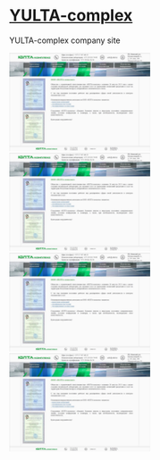 # [YULTA-complex](https://yulta.by/)

YULTA-complex company site

<img src="yulta-complex_site/screenshots/1.jpg" alt="screenshot" width="50%" text-align="center"/>
<img src="yulta-complex_site/screenshots/1.jpg" alt="screenshot" width="50%"/>
<img src="yulta-complex_site/screenshots/1.jpg" alt="screenshot" width="50%"/>
<img src="yulta-complex_site/screenshots/1.jpg" alt="screenshot" width="50%"/>


